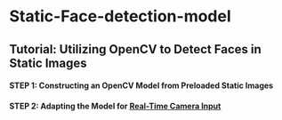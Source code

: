 # Static-Face-detection-model

## Tutorial: Utilizing OpenCV to Detect Faces in Static Images

#### STEP 1: Constructing an OpenCV Model from Preloaded Static Images
#### STEP 2: Adapting the Model for [Real-Time Camera Input](https://github.com/Kaushal-2371/Realtime-Face-Detection-Model)
